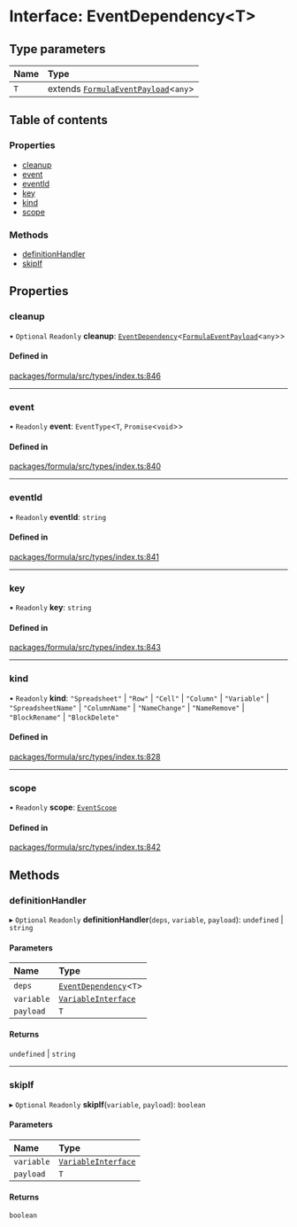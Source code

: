 # Interface: EventDependency<T\>

## Type parameters

| Name | Type                                                            |
| :--- | :-------------------------------------------------------------- |
| `T`  | extends [`FormulaEventPayload`](FormulaEventPayload.md)<`any`\> |

## Table of contents

### Properties

- [cleanup](EventDependency.md#cleanup)
- [event](EventDependency.md#event)
- [eventId](EventDependency.md#eventid)
- [key](EventDependency.md#key)
- [kind](EventDependency.md#kind)
- [scope](EventDependency.md#scope)

### Methods

- [definitionHandler](EventDependency.md#definitionhandler)
- [skipIf](EventDependency.md#skipif)

## Properties

### <a id="cleanup" name="cleanup"></a> cleanup

• `Optional` `Readonly` **cleanup**: [`EventDependency`](EventDependency.md)<[`FormulaEventPayload`](FormulaEventPayload.md)<`any`\>\>

#### Defined in

[packages/formula/src/types/index.ts:846](https://github.com/mashcard/mashcard/blob/main/packages/formula/src/types/index.ts#L846)

---

### <a id="event" name="event"></a> event

• `Readonly` **event**: `EventType`<`T`, `Promise`<`void`\>\>

#### Defined in

[packages/formula/src/types/index.ts:840](https://github.com/mashcard/mashcard/blob/main/packages/formula/src/types/index.ts#L840)

---

### <a id="eventid" name="eventid"></a> eventId

• `Readonly` **eventId**: `string`

#### Defined in

[packages/formula/src/types/index.ts:841](https://github.com/mashcard/mashcard/blob/main/packages/formula/src/types/index.ts#L841)

---

### <a id="key" name="key"></a> key

• `Readonly` **key**: `string`

#### Defined in

[packages/formula/src/types/index.ts:843](https://github.com/mashcard/mashcard/blob/main/packages/formula/src/types/index.ts#L843)

---

### <a id="kind" name="kind"></a> kind

• `Readonly` **kind**: `"Spreadsheet"` \| `"Row"` \| `"Cell"` \| `"Column"` \| `"Variable"` \| `"SpreadsheetName"` \| `"ColumnName"` \| `"NameChange"` \| `"NameRemove"` \| `"BlockRename"` \| `"BlockDelete"`

#### Defined in

[packages/formula/src/types/index.ts:828](https://github.com/mashcard/mashcard/blob/main/packages/formula/src/types/index.ts#L828)

---

### <a id="scope" name="scope"></a> scope

• `Readonly` **scope**: [`EventScope`](EventScope.md)

#### Defined in

[packages/formula/src/types/index.ts:842](https://github.com/mashcard/mashcard/blob/main/packages/formula/src/types/index.ts#L842)

## Methods

### <a id="definitionhandler" name="definitionhandler"></a> definitionHandler

▸ `Optional` `Readonly` **definitionHandler**(`deps`, `variable`, `payload`): `undefined` \| `string`

#### Parameters

| Name       | Type                                          |
| :--------- | :-------------------------------------------- |
| `deps`     | [`EventDependency`](EventDependency.md)<`T`\> |
| `variable` | [`VariableInterface`](VariableInterface.md)   |
| `payload`  | `T`                                           |

#### Returns

`undefined` \| `string`

---

### <a id="skipif" name="skipif"></a> skipIf

▸ `Optional` `Readonly` **skipIf**(`variable`, `payload`): `boolean`

#### Parameters

| Name       | Type                                        |
| :--------- | :------------------------------------------ |
| `variable` | [`VariableInterface`](VariableInterface.md) |
| `payload`  | `T`                                         |

#### Returns

`boolean`
